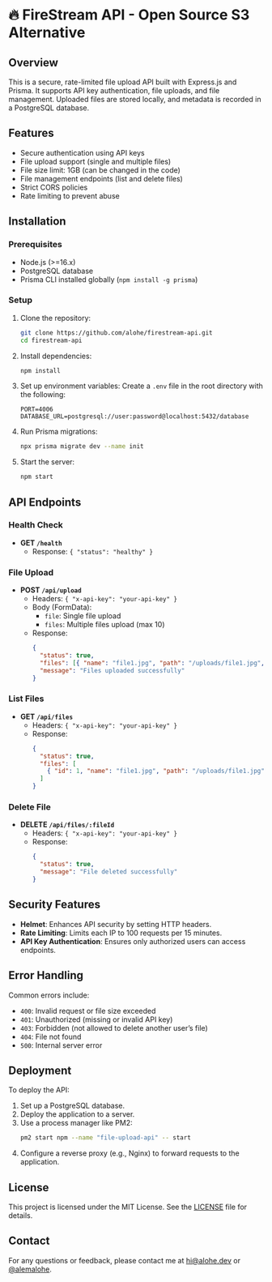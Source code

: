 # 🔥 FireStream API - Open Source S3 Alternative

## Overview
This is a secure, rate-limited file upload API built with Express.js and Prisma. It supports API key authentication, file uploads, and file management. Uploaded files are stored locally, and metadata is recorded in a PostgreSQL database.

## Features
- Secure authentication using API keys
- File upload support (single and multiple files)
- File size limit: 1GB (can be changed in the code)
- File management endpoints (list and delete files)
- Strict CORS policies
- Rate limiting to prevent abuse 

## Installation

### Prerequisites
- Node.js (>=16.x)
- PostgreSQL database
- Prisma CLI installed globally (`npm install -g prisma`)

### Setup
1. Clone the repository:
   ```sh
   git clone https://github.com/alohe/firestream-api.git
   cd firestream-api
   ```
2. Install dependencies:
   ```sh
   npm install
   ```
3. Set up environment variables:
   Create a `.env` file in the root directory with the following:
   ```env
   PORT=4006
   DATABASE_URL=postgresql://user:password@localhost:5432/database
   ```
4. Run Prisma migrations:
   ```sh
   npx prisma migrate dev --name init
   ```
5. Start the server:
   ```sh
   npm start
   ```

## API Endpoints

### Health Check
- **GET `/health`**
  - Response: `{ "status": "healthy" }`

### File Upload
- **POST `/api/upload`**
  - Headers: `{ "x-api-key": "your-api-key" }`
  - Body (FormData):
    - `file`: Single file upload
    - `files`: Multiple files upload (max 10)
  - Response:
    ```json
    {
      "status": true,
      "files": [{ "name": "file1.jpg", "path": "/uploads/file1.jpg", "size": 102400 }],
      "message": "Files uploaded successfully"
    }
    ```

### List Files
- **GET `/api/files`**
  - Headers: `{ "x-api-key": "your-api-key" }`
  - Response:
    ```json
    {
      "status": true,
      "files": [
        { "id": 1, "name": "file1.jpg", "path": "/uploads/file1.jpg" }
      ]
    }
    ```

### Delete File
- **DELETE `/api/files/:fileId`**
  - Headers: `{ "x-api-key": "your-api-key" }`
  - Response:
    ```json
    {
      "status": true,
      "message": "File deleted successfully"
    }
    ```

## Security Features
- **Helmet**: Enhances API security by setting HTTP headers.
- **Rate Limiting**: Limits each IP to 100 requests per 15 minutes.
- **API Key Authentication**: Ensures only authorized users can access endpoints.

## Error Handling
Common errors include:
- `400`: Invalid request or file size exceeded
- `401`: Unauthorized (missing or invalid API key)
- `403`: Forbidden (not allowed to delete another user’s file)
- `404`: File not found
- `500`: Internal server error

## Deployment
To deploy the API:
1. Set up a PostgreSQL database.
2. Deploy the application to a server.
3. Use a process manager like PM2:
   ```sh
   pm2 start npm --name "file-upload-api" -- start
   ```
4. Configure a reverse proxy (e.g., Nginx) to forward requests to the application.

## License

This project is licensed under the MIT License. See the [LICENSE](LICENSE) file for details.

## Contact

For any questions or feedback, please contact me at [hi@alohe.dev](mailto:hi@alohe.dev) or [@alemalohe](https://x.com/alemalohe).
